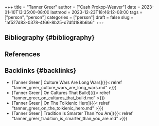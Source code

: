 +++
title = "Tanner Greer"
author = ["Cash Prokop-Weaver"]
date = 2023-01-10T13:35:00-08:00
lastmod = 2023-12-23T18:46:12-08:00
tags = ["person", "person"]
categories = ["person"]
draft = false
slug = "af527d83-0378-4f66-8b25-d7df4188b6b6"
+++

## Bibliography {#bibliography}

## References

<style>.csl-entry{text-indent: -1.5em; margin-left: 1.5em;}</style><div class="csl-bib-body">
</div>



## Backlinks {#backlinks}

-   [Tanner Greer | Culture Wars Are Long Wars]({{< relref "tanner_greer_culture_wars_are_long_wars.md" >}})
-   [Tanner Greer | On Cultures That Build]({{< relref "tanner_greer_on_cultures_that_build.md" >}})
-   [Tanner Greer | On The Tolkienic Hero]({{< relref "tanner_greer_on_the_tolkienic_hero.md" >}})
-   [Tanner Greer | Tradition Is Smarter Than You Are]({{< relref "tanner_greer_tradition_is_smarter_than_you_are.md" >}})
